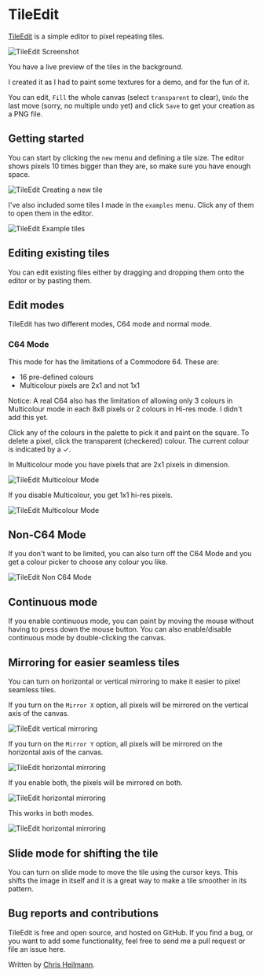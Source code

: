 # TileEdit

[TileEdit](https://codepo8.github.io/TileEdit/) is a simple editor to pixel repeating tiles.

![TileEdit Screenshot](./screenshots/c64-multicolour-mode.png)

You have a live preview of the tiles in the background.

I created it as I had to paint some textures for a demo, and for the fun of it. 

You can edit, `Fill` the whole canvas (select `transparent` to clear), `Undo` the last move (sorry, no multiple undo yet) and click `Save` to get your creation as a PNG file.

## Getting started 

You can start by clicking the `new` menu and defining a tile size. The editor shows pixels 10 times bigger than they are, so make sure you have enough space. 

![TileEdit Creating a new tile](./screenshots/new-tile.png)

I've also included some tiles I made in the `examples` menu. Click any of them to open them in the editor. 

![TileEdit Example tiles](./screenshots/examples.png)

## Editing existing tiles

You can edit existing files either by dragging and dropping them onto the editor or by pasting them.

## Edit modes 

TileEdit has two different modes, C64 mode and normal mode. 

### C64 Mode

This mode for has the limitations of a Commodore 64. These are:

* 16 pre-defined colours
* Multicolour pixels are 2x1 and not 1x1 

Notice: A real C64 also has the limitation of allowing only 3 colours in Multicolour mode in each 8x8 pixels or 2 colours in Hi-res mode. I didn't add this yet.

Click any of the colours in the palette to pick it and paint on the square. To delete a pixel, click the transparent (checkered) colour. The current colour is indicated by a ✓. 

In Multicolour mode you have pixels that are 2x1 pixels in dimension. 

![TileEdit Multicolour Mode](./screenshots/c64-multicolour-mode.png)

If you disable Multicolour, you get 1x1 hi-res pixels. 

![TileEdit Multicolour Mode](./screenshots/c64-hires.png)

## Non-C64 Mode

If you don't want to be limited, you can also turn off the C64 Mode and you get a colour picker to choose any colour you like. 

![TileEdit Non C64 Mode](./screenshots/non-c64-colour-picker.png)

## Continuous mode 

If you enable continuous mode, you can paint by moving the mouse without having to press down the mouse button. You can also enable/disable continuous mode by double-clicking the canvas.

## Mirroring for easier seamless tiles

You can turn on horizontal or vertical mirroring to make it easier to pixel seamless tiles.

If you turn on the `Mirror X` option, all pixels will be mirrored on the vertical axis of the canvas.

![TileEdit vertical mirroring](./screenshots/mirror-x.png)

If you turn on the `Mirror Y` option, all pixels will be mirrored on the horizontal axis of the canvas.

![TileEdit horizontal mirroring](./screenshots/mirror-y.png)

If you enable both, the pixels will be mirrored on both. 

![TileEdit horizontal mirroring](./screenshots/mirror-x-and-y.png)

This works in both modes. 

![TileEdit horizontal mirroring](./screenshots/all.png)

## Slide mode for shifting the tile

You can turn on slide mode to move the tile using the cursor keys. This shifts the image in itself and it is a great way to make a tile smoother in its pattern. 

## Bug reports and contributions

TileEdit is free and open source, and hosted on GitHub. If you find a bug, or you want to add some functionality, feel free to send me a pull request or file an issue here. 

Written by [Chris Heilmann](https://christianheilmann.com).